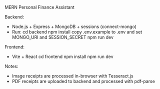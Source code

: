 MERN Personal Finance Assistant

Backend:
- Node.js + Express + MongoDB + sessions (connect-mongo)
- Run:
  cd backend
  npm install
  copy .env.example to .env and set MONGO_URI and SESSION_SECRET
  npm run dev

Frontend:
- Vite + React
  cd frontend
  npm install
  npm run dev

Notes:
- Image receipts are processed in-browser with Tesseract.js
- PDF receipts are uploaded to backend and processed with pdf-parse
